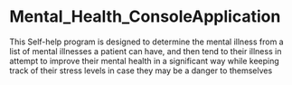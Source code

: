 # Mental_Health_ConsoleApplication
This Self-help program is designed to determine the mental illness from a list of mental  illnesses a patient can have, and then tend to their illness in attempt to improve their  mental health in a significant way while keeping track of their stress levels in case they  may be a danger to themselves
